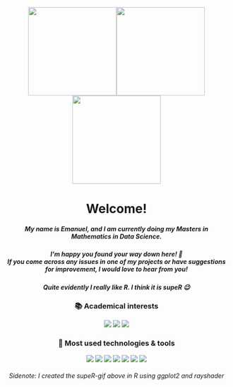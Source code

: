 <p align='center'>
  <img src="supeR.gif" width="200" height="200"/><img src="supeR.gif" width="200" height="200"/><img src="supeR.gif" width="200" height="200"/>
</p>

<h1 align='center'> Welcome!</h1>
<!--<h1 align='center'> :wave: Welcome! :wave:</h1>-->
<h5 align='center'> My name is Emanuel, and I am currently doing my Masters in Mathematics in Data Science. </h5>

<h5 align='center'> I'm happy you found your way down here! 🥳<br> If you come across any issues in one of my projects or have suggestions for improvement, I would love to hear from you!</h5>
<h5 align='center'> Quite evidently I really like R. I think it is <b>supeR</b> 😉</h5>

<!--
<p align='center'>
  I'm Emanuel.
</p>
<p align='center'>
  Quite evidently I really like R. I think it is <b>supeR</b> 😉
</p>
-->

<h3 align='center'> 📚 Academical interests </h3>

<p align='center'>
  <img src= "https://img.shields.io/badge/Statistics-informational?style=flat&color=114797"/>
  <img src= "https://img.shields.io/badge/Machine Learning-informational?style=flat&color=114797"/>
  <img src= "https://img.shields.io/badge/Data Science-informational?style=flat&color=114797"/>
</p>

<h3 align='center'> 🔧 Most used technologies & tools </h3>

<p align='center'>
  <img src= "https://img.shields.io/badge/R-informational?style=flat&logo=Rstudio&logoColor=white&color=114797"/>
  <img src= "https://img.shields.io/badge/RStudio-informational?style=flat&logo=Rstudio&logoColor=white&color=114797"/>
  <img src= "https://img.shields.io/badge/Python-informational?style=flat&logo=python&logoColor=white&color=114797"/>
  <img src= "https://img.shields.io/badge/SQL-informational?style=flat&logo=PostgreSQL&logoColor=white&color=114797"/>
  <img src= "https://img.shields.io/badge/LaTex-informational?style=flat&logo=LaTex&logoColor=white&color=114797"/>
  <img src= "https://img.shields.io/badge/MS Office-informational?style=flat&logo=microsoft&logoColor=white&color=114797"/>
  <img src= "https://img.shields.io/badge/Git-informational?style=flat&logo=git&logoColor=white&color=114797"/>
  <!--<img src= "https://img.shields.io/badge/Bash-informational?style=flat&logo=gnu-bash&logoColor=white&color=114797"/>-->
  <!-- very basic knowledge C++, Matlab, Java-->
  <!--<img src= "https://img.shields.io/badge/C++-informational?style=flat&logo=c%2B%2B&logoColor=white&color=114797"/>-->
</p>

<!--
<img align="center" src="https://github-readme-stats.vercel.app/api/top-langs/?username=EmanuelSommer&hide=html&layout=compact&theme=synthwave" />
<img align="center" src="https://github-readme-stats.vercel.app/api/?username=EmanuelSommer&theme=synthwave" />
![](supeR.gif)
-->

<h6 align='center'>
  Sidenote: I created the supeR-gif above in R using ggplot2 and rayshader
</h6>
